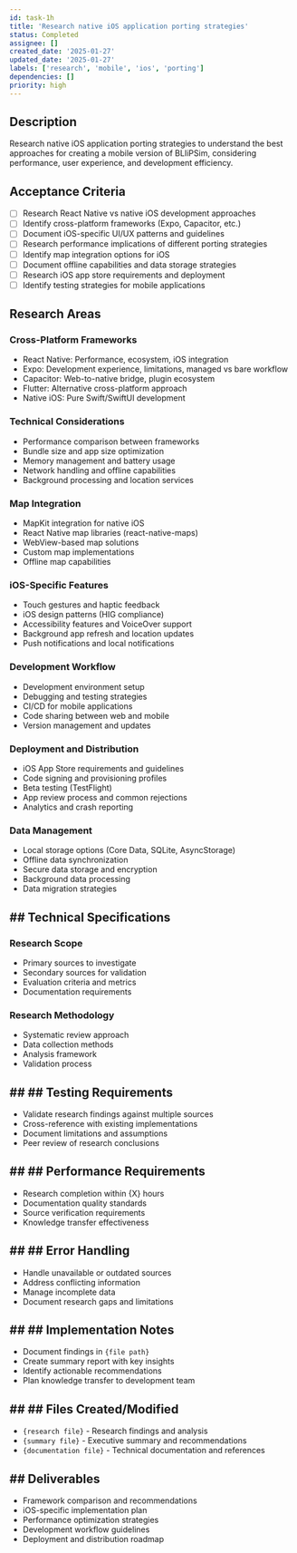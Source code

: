 ```yaml
---
id: task-1h
title: 'Research native iOS application porting strategies'
status: Completed
assignee: []
created_date: '2025-01-27'
updated_date: '2025-01-27'
labels: ['research', 'mobile', 'ios', 'porting']
dependencies: []
priority: high
---
```


## Description

Research native iOS application porting strategies to understand the best approaches for creating a mobile version of BLIiPSim, considering performance, user experience, and development efficiency.

## Acceptance Criteria
- [ ] Research React Native vs native iOS development approaches
- [ ] Identify cross-platform frameworks (Expo, Capacitor, etc.)
- [ ] Document iOS-specific UI/UX patterns and guidelines
- [ ] Research performance implications of different porting strategies
- [ ] Identify map integration options for iOS
- [ ] Document offline capabilities and data storage strategies
- [ ] Research iOS app store requirements and deployment
- [ ] Identify testing strategies for mobile applications

## Research Areas

### Cross-Platform Frameworks
- React Native: Performance, ecosystem, iOS integration
- Expo: Development experience, limitations, managed vs bare workflow
- Capacitor: Web-to-native bridge, plugin ecosystem
- Flutter: Alternative cross-platform approach
- Native iOS: Pure Swift/SwiftUI development

### Technical Considerations
- Performance comparison between frameworks
- Bundle size and app size optimization
- Memory management and battery usage
- Network handling and offline capabilities
- Background processing and location services

### Map Integration
- MapKit integration for native iOS
- React Native map libraries (react-native-maps)
- WebView-based map solutions
- Custom map implementations
- Offline map capabilities

### iOS-Specific Features
- Touch gestures and haptic feedback
- iOS design patterns (HIG compliance)
- Accessibility features and VoiceOver support
- Background app refresh and location updates
- Push notifications and local notifications

### Development Workflow
- Development environment setup
- Debugging and testing strategies
- CI/CD for mobile applications
- Code sharing between web and mobile
- Version management and updates

### Deployment and Distribution
- iOS App Store requirements and guidelines
- Code signing and provisioning profiles
- Beta testing (TestFlight)
- App review process and common rejections
- Analytics and crash reporting

### Data Management
- Local storage options (Core Data, SQLite, AsyncStorage)
- Offline data synchronization
- Secure data storage and encryption
- Background data processing
- Data migration strategies

## ## Technical Specifications

### Research Scope
- Primary sources to investigate
- Secondary sources for validation
- Evaluation criteria and metrics
- Documentation requirements

### Research Methodology
- Systematic review approach
- Data collection methods
- Analysis framework
- Validation process

## ## ## Testing Requirements
- Validate research findings against multiple sources
- Cross-reference with existing implementations
- Document limitations and assumptions
- Peer review of research conclusions

## ## ## Performance Requirements
- Research completion within {X} hours
- Documentation quality standards
- Source verification requirements
- Knowledge transfer effectiveness

## ## ## Error Handling
- Handle unavailable or outdated sources
- Address conflicting information
- Manage incomplete data
- Document research gaps and limitations

## ## ## Implementation Notes
- Document findings in `{file path}`
- Create summary report with key insights
- Identify actionable recommendations
- Plan knowledge transfer to development team

## ## ## Files Created/Modified
- `{research file}` - Research findings and analysis
- `{summary file}` - Executive summary and recommendations
- `{documentation file}` - Technical documentation and references

## ## Deliverables
- Framework comparison and recommendations
- iOS-specific implementation plan
- Performance optimization strategies
- Development workflow guidelines
- Deployment and distribution roadmap 